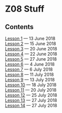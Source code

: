 # Z08 Stuff

## Contents
 
[Lesson 1](lesson1/) — 13 June 2018\
[Lesson 2](lesson2/) — 15 June 2018\
[Lesson 3](lesson3/) — 20 June 2018\
[Lesson 4](lesson4/) — 22 June 2018\
[Lesson 5](lesson5/) — 27 June 2018\
[Lesson 6](lesson6/) — 4 June 2018\
[Lesson 7](lesson7/) — 6 July 2018\
[Lesson 8](lesson8/) — 11 July 2018\
[Lesson 9](lesson9/) — 13 July 2018\
[Lesson 10](lesson10/) — 18 July 2018\
[Lesson 11](lesson11/) — 20 July 2018\
[Lesson 12](lesson12/) — 25 July 2018\
[Lesson 13](lesson13/) — 27 July 2018\
[Lesson 14](lesson14/) — 27 July 2018
